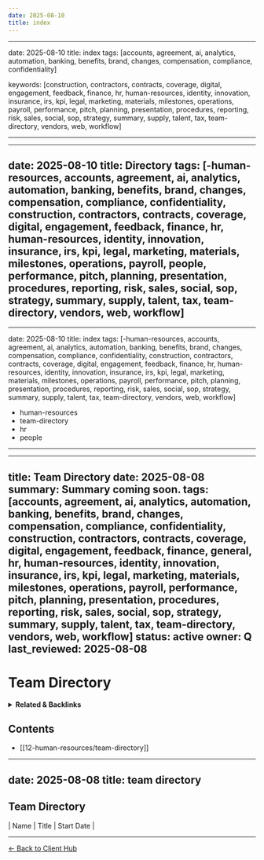 ```yaml
---
date: 2025-08-10
title: index
---
```

---
date: 2025-08-10
title: index
tags: [accounts, agreement, ai, analytics, automation, banking, benefits, brand, changes, compensation, compliance, confidentiality]

keywords: [construction, contractors, contracts, coverage, digital, engagement, feedback, finance, hr, human-resources, identity, innovation, insurance, irs, kpi, legal, marketing, materials, milestones, operations, payroll, performance, pitch, planning, presentation, procedures, reporting, risk, sales, social, sop, strategy, summary, supply, talent, tax, team-directory, vendors, web, workflow]

---
---
date: 2025-08-10
title: Directory
tags: [-human-resources, accounts, agreement, ai, analytics, automation, banking, benefits, brand, changes, compensation, compliance, confidentiality, construction, contractors, contracts, coverage, digital, engagement, feedback, finance, hr, human-resources, identity, innovation, insurance, irs, kpi, legal, marketing, materials, milestones, operations, payroll, people, performance, pitch, planning, presentation, procedures, reporting, risk, sales, social, sop, strategy, summary, supply, talent, tax, team-directory, vendors, web, workflow]
---
---
date: 2025-08-10
title: index
tags: [-human-resources, accounts, agreement, ai, analytics, automation, banking, benefits, brand, changes, compensation, compliance, confidentiality, construction, contractors, contracts, coverage, digital, engagement, feedback, finance, hr, human-resources, identity, innovation, insurance, irs, kpi, legal, marketing, materials, milestones, operations, payroll, performance, pitch, planning, presentation, procedures, reporting, risk, sales, social, sop, strategy, summary, supply, talent, tax, team-directory, vendors, web, workflow]
  - human-resources
  - team-directory
  - hr
  - people
---
---
title: Team Directory
date: 2025-08-08
summary: Summary coming soon.
tags: [accounts, agreement, ai, analytics, automation, banking, benefits, brand, changes, compensation, compliance, confidentiality, construction, contractors, contracts, coverage, digital, engagement, feedback, finance, general, hr, human-resources, identity, innovation, insurance, irs, kpi, legal, marketing, materials, milestones, operations, payroll, performance, pitch, planning, presentation, procedures, reporting, risk, sales, social, sop, strategy, summary, supply, talent, tax, team-directory, vendors, web, workflow]
status: active
owner: Q
last_reviewed: 2025-08-08
---
# Team Directory

<!-- RELATED:START -->

<details>
<summary><strong>Related & Backlinks</strong></summary>

- [[01-scope/A-Your-Details]]
- [[01-scope/B-QiSuiteTM-Overview]]
- [[01-scope/C-Scope-of-Services]]
- [[01-scope/D-What-I-Do]]
- [[01-scope/E-What-I-DON-T-Do]]
- [[01-scope/F-What-I-Expect-From-You]]
- [[01-scope/G-KPIs-Goals]]
- [[02-investment/A-Investment-Payment-Terms]]
- [[02-investment/B-ROI-Payment-Projection-Example]]
- [[03-roadmap-strategies-faqs/A-Roadmap]]
- [[03-roadmap-strategies-faqs/B-Strategies]]
- [[03-roadmap-strategies-faqs/C-FAQs]]
- [[05-agreement/A. Agreement Sections]]
- [[07-financials/A-Assets/assets]]
- [[07-financials/B-Banks/banking]]
- [[07-financials/C-Contractors/payroll-contractors]]
- [[07-financials/D-Liability/loans-n-credit]]
- [[07-financials/E-Expenses/expenses]]
- [[07-financials/F-Entity-Docs/entity-docs]]
- [[07-financials/I-Insurance/insurance]]
- [[07-financials/O-Others/other-deductions]]
- [[07-financials/R-Reports/reports]]
- [[07-financials/T-Taxes/taxes]]
- [[08-marketing/A-Brand-Assets/logos-and-assets]]
- [[08-marketing/B-Sales-Materials/sales-materials]]
- [[08-marketing/D-Decks/brochures-and-decks]]
- [[08-marketing/E-Testimonials/testimonials]]
- [[08-marketing/F-Websites/website-and-socials]]
- [[08-marketing/marketing-overview]]
- [[09-operations/A-Sops/sample-sop]]
- [[09-operations/A-Sops/standard-ops]]
- [[09-operations/C-Vendors/vendors-list]]
- [[09-operations/operations-overview]]
- [[10-technology/A-Architecture/cfo-os-technical-architecture]]
- [[10-technology/B-Development/integrations]]
- [[10-technology/B-Development/web-deployment-readme]]
- [[10-technology/C-Chatbot/chatbot-readme]]
- [[10-technology/D-Docs/client-installation-guide]]
- [[10-technology/D-Docs/deployment-checklist]]
- [[10-technology/D-Docs/licenses-and-keys]]
- [[10-technology/E-Tech-Stack/technology]]
- [[10-technology/E-Tech-Stack/tools-stack]]
- [[11-legal-compliance/legal-compliance]]
- [[12-human-resources/hr-overview]]
- [[12-human-resources/policies-and-handbooks]]
- [[12-human-resources/team-directory]]
- [[13-engagements/0803-proposed/readme]]
- [[13-engagements/engagements]]
- [[14-analytics/A-Work Summaries/2025-08-09-BuiltByRays Launch Day Work Log & ROI Final]]
- [[99-archives/archives-overview]]
- [[.]]

</details>

<!-- RELATED:END -->

<!-- AUTO-TOC:START -->

## Contents
- [[12-human-resources/team-directory]]

<!-- AUTO-TOC:END -->

---
date: 2025-08-08
title: team directory
---
## Team Directory
| Name | Title | Start Date |

---
[← Back to Client Hub](https://www.builtbyrays.com/Client-Vault/portal)
